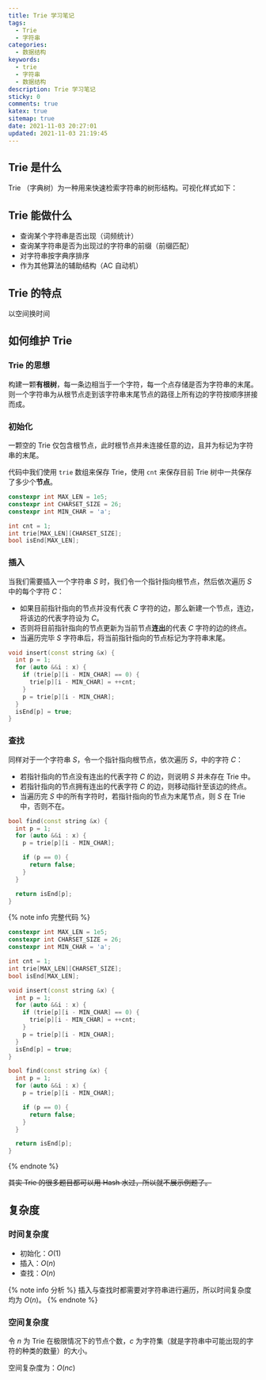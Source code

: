 ```yaml
---
title: Trie 学习笔记
tags:
  - Trie
  - 字符串
categories:
  - 数据结构
keywords:
  - trie
  - 字符串
  - 数据结构
description: Trie 学习笔记
sticky: 0
comments: true
katex: true
sitemap: true
date: 2021-11-03 20:27:01
updated: 2021-11-03 21:19:45
---
```


## Trie 是什么

Trie （字典树）为一种用来快速检索字符串的树形结构。可视化样式如下：

## Trie 能做什么

- 查询某个字符串是否出现（词频统计）
- 查询某字符串是否为出现过的字符串的前缀（前缀匹配）
- 对字符串按字典序排序
- 作为其他算法的辅助结构（AC 自动机）

## Trie 的特点

以空间换时间

## 如何维护 Trie

### Trie 的思想

构建一颗**有根树**，每一条边相当于一个字符，每一个点存储是否为字符串的末尾。则一个字符串为从根节点走到该字符串末尾节点的路径上所有边的字符按顺序拼接而成。

### 初始化

一颗空的 Trie 仅包含根节点，此时根节点并未连接任意的边，且并为标记为字符串的末尾。

代码中我们使用 `trie` 数组来保存 Trie，使用 `cnt` 来保存目前 Trie 树中一共保存了多少个**节点**。

```cpp
constexpr int MAX_LEN = 1e5;
constexpr int CHARSET_SIZE = 26;
constexpr int MIN_CHAR = 'a';

int cnt = 1;
int trie[MAX_LEN][CHARSET_SIZE];
bool isEnd[MAX_LEN];
```

### 插入

当我们需要插入一个字符串 $S$ 时，我们令一个指针指向根节点，然后依次遍历 $S$ 中的每个字符 $C$：

- 如果目前指针指向的节点并没有代表 $C$ 字符的边，那么新建一个节点，连边，将该边的代表字符设为 $C$。
- 否则将目前指针指向的节点更新为当前节点**连出**的代表 $C$ 字符的边的终点。
- 当遍历完毕 $S$ 字符串后，将当前指针指向的节点标记为字符串末尾。

```cpp
void insert(const string &x) {
  int p = 1;
  for (auto &&i : x) {
    if (trie[p][i - MIN_CHAR] == 0) {
      trie[p][i - MIN_CHAR] = ++cnt;
    }
    p = trie[p][i - MIN_CHAR];
  }
  isEnd[p] = true;
}
```

### 查找

同样对于一个字符串 $S$，令一个指针指向根节点，依次遍历 $S$，中的字符 $C$：

- 若指针指向的节点没有连出的代表字符 $C$ 的边，则说明 $S$ 并未存在 Trie 中。
- 若指针指向的节点拥有连出的代表字符 $C$ 的边，则移动指针至该边的终点。
- 当遍历完 $S$ 中的所有字符时，若指针指向的节点为末尾节点，则 $S$ 在 Trie 中，否则不在。

```cpp
bool find(const string &x) {
  int p = 1;
  for (auto &&i : x) {
    p = trie[p][i - MIN_CHAR];

    if (p == 0) {
      return false;
    }
  }

  return isEnd[p];
}
```

{% note info 完整代码 %}

```cpp
constexpr int MAX_LEN = 1e5;
constexpr int CHARSET_SIZE = 26;
constexpr int MIN_CHAR = 'a';

int cnt = 1;
int trie[MAX_LEN][CHARSET_SIZE];
bool isEnd[MAX_LEN];

void insert(const string &x) {
  int p = 1;
  for (auto &&i : x) {
    if (trie[p][i - MIN_CHAR] == 0) {
      trie[p][i - MIN_CHAR] = ++cnt;
    }
    p = trie[p][i - MIN_CHAR];
  }
  isEnd[p] = true;
}

bool find(const string &x) {
  int p = 1;
  for (auto &&i : x) {
    p = trie[p][i - MIN_CHAR];

    if (p == 0) {
      return false;
    }
  }

  return isEnd[p];
}
```

{% endnote %}

~~其实 Trie 的很多题目都可以用 Hash 水过，所以就不展示例题了。~~

## 复杂度

### 时间复杂度

- 初始化：$O(1)$
- 插入：$O(n)$
- 查找：$O(n)$

{% note info 分析 %}
插入与查找时都需要对字符串进行遍历，所以时间复杂度均为 $O(n)$。
{% endnote %}

### 空间复杂度

令 $n$ 为 Trie 在极限情况下的节点个数，$c$ 为字符集（就是字符串中可能出现的字符的种类的数量）的大小。

空间复杂度为：$O(nc)$
